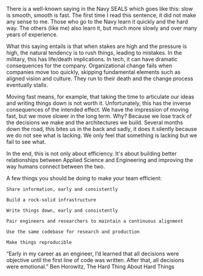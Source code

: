 There is a well-known saying in the Navy SEALS which goes like this: slow is smooth, smooth is fast.  The first time I read this sentence, it did not make any sense to me.  Those who go to the Navy learn it quickly and the hard way.  The others (like me) also learn it, but much more slowly and over many years of experience. 


What this saying entails is that when stakes are high and the pressure is high, the natural tendency is to rush things, leading to mistakes.  In the military, this has life/death implications.  In tech, it can have dramatic consequences for the company.  Organizational change fails when companies move too quickly, skipping fundamental elements such as aligned vision and culture. They run to their death and the change process eventually stalls. 

 

Moving fast means, for example, that taking the time to articulate our ideas and writing things down is not worth it. Unfortunately, this has the inverse consequences of the intended effect.  We have the impression of moving fast, but we move slower in the long term.  Why?  Because we lose track of the decisions we make and the architectures we build.  Several months down the road, this bites us in the back and sadly, it does it silently because we do not see what is lacking.  We only feel that something is lacking but we fail to see what. 

 

In the end, this is not only about efficiency.  It's about building better relationships between Applied Science and Engineering and improving the way humans connect between the two. 

 

A few things you should be doing to make your team efficient: 

    Share information, early and consistently 

    Build a rock-solid infrastructure 

    Write things down, early and consistently 

    Pair engineers and researchers to maintain a continuous alignment 

    Use the same codebase for research and production 

    Make things reproducible 

 

“Early in my career as an engineer, I’d learned that all decisions were objective until the first line of code was written. After that, all decisions were emotional.” Ben Horowitz, The Hard Thing About Hard Things 